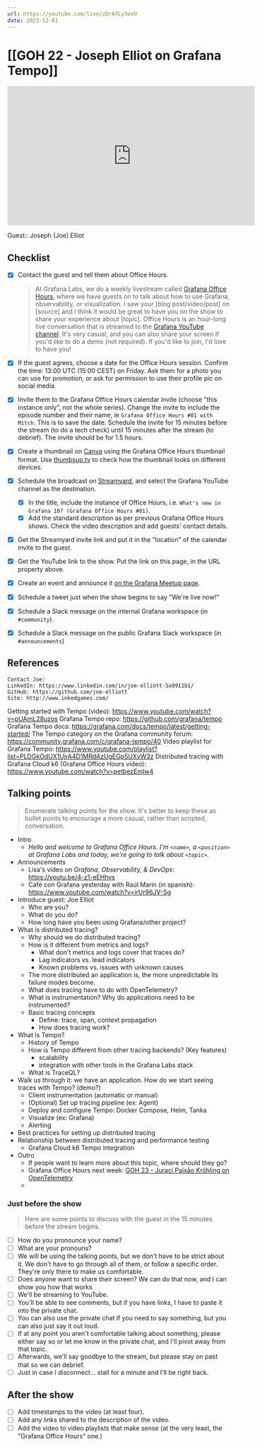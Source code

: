 ```yaml
---
url: https://youtube.com/live/zDrA7Ly3ovU
date: 2023-12-01
---
```

# [[GOH 22 - Joseph Elliot on Grafana Tempo]]

<iframe width="560" height="315" src="https://www.youtube.com/embed/" title="YouTube video player" frameborder="0" allow="accelerometer; autoplay; clipboard-write; encrypted-media; gyroscope; picture-in-picture" allowfullscreen></iframe>

Guest:: Joseph (Joe) Elliot

## Checklist

- [x] Contact the guest and tell them about Office Hours.
	> At Grafana Labs, we do a weekly livestream called [Grafana Office Hours](https://www.youtube.com/watch?v=uk7NoagbJ28&list=PLDGkOdUX1Ujrrse-cdj20RRah9hyHdxBu), where we have guests on to talk about how to use Grafana, observability, or visualization. I saw your [blog post/video/post] on [source] and I think it would be great to have you on the show to share your experience about [topic].
	Office Hours is an hour-long live conversation that is streamed to the [Grafana YouTube channel](https://youtube.com/@grafana). It's very casual, and you can also share your screen if you'd like to do a demo (not required). If you'd like to join, I'd love to have you! 
- [x] If the guest agrees, choose a date for the Office Hours session. Confirm the time: 13:00 UTC (15:00 CEST) on Friday. Ask them for a photo you can use for promotion, or ask for permission to use their profile pic on social media.
- [x] Invite them to the Grafana Office Hours calendar invite (choose "this instance only", not the whole series). Change the invite to include the episode number and their name, ie `Grafana Office Hours #01 with Mitch`. This is to save the date. Schedule the invite for 15 minutes before the stream (to do a tech check) until 15 minutes after the stream (to debrief). The invite should be for 1.5 hours.
- [x] Create a thumbnail on [Canva](https://canva.com) using the Grafana Office Hours thumbnail format. Use [thumbsup.tv](https://thumbsup.tv) to check how the thumbnail looks on different devices.
- [x] Schedule the broadcast on [Streamyard](https://streamyard.com), and select the Grafana YouTube channel as the destination.
	- [x] In the title, include the instance of Office Hours, i.e. `What's new in Grafana 10? (Grafana Office Hours #01)`.
	- [x] Add the standard description as per previous Grafana Office Hours shows. Check the video description and add guests' contact details.
- [x] Get the Streamyard invite link and put it in the "location" of the calendar invite to the guest.
- [x] Get the YouTube link to the show. Put the link on this page, in the URL property above.
- [x] Create an event and announce it [on the Grafana Meetup page](https://www.meetup.com/grafana-friends-virtual-meetup-group/).
- [x] Schedule a tweet just when the show begins to say "We're live now!"
- [x] Schedule a Slack message on the internal Grafana workspace (in `#community`).
- [x] Schedule a Slack message on the public Grafana Slack workspace (in `#announcements`)


## References

```
Contact Joe:
LinkedIn: https://www.linkedin.com/in/joe-elliott-5a9911b1/
GitHub: https://github.com/joe-elliott
Site: http://www.inkedgames.com/
```

Getting started with Tempo (video): https://www.youtube.com/watch?v=pUAmL28uzos
Grafana Tempo repo: https://github.com/grafana/tempo
Grafana Tempo docs: https://grafana.com/docs/tempo/latest/getting-started/
The Tempo category on the Grafana community forum: https://community.grafana.com/c/grafana-tempo/40
Video playlist for Grafana Tempo: https://www.youtube.com/playlist?list=PLDGkOdUX1UjrA4D1MRdAzUgEGp5UXvW3z
Distributed tracing with Grafana Cloud k6 (Grafana Office Hours video): https://www.youtube.com/watch?v=petbezEmIw4

## Talking points

> Enumerate talking points for the show. It's better to keep these as bullet points to encourage a more casual, rather than scripted, conversation.

- Intro
	- *Hello and welcome to Grafana Office Hours. I'm `<name>`, a `<position>` at Grafana Labs and today, we're going to talk about `<topic>`.*
- Announcements
	- Lisa's video on *Grafana, Observability, & DevOps*: https://youtu.be/4-z1-eEHhvs
	- Café con Grafana yesterday with Raúl Marin (in spanish): https://www.youtube.com/watch?v=irUr96JV-Sg
- Introduce guest: Joe Elliot
	- Who are you?
	- What do you do?
	- How long have you been using Grafana/other project?
- What is distributed tracing?
	- Why should we do distributed tracing?
	- How is it different from metrics and logs?
		- What don't metrics and logs cover that traces do?
		- Lag indicators vs. lead indicators
		- Known problems vs. issues with unknown causes
	- The more distributed an application is, the more unpredictable its failure modes become.
	- What does tracing have to do with OpenTelemetry?
	- What is instrumentation? Why do applications need to be instrumented?
	- Basic tracing concepts
		- Define: trace, span, context propagation
		- How does tracing work?
- What is Tempo?
	- History of Tempo
	- How is Tempo different from other tracing backends? (Key features)
		- scalability
		- integration with other tools in the Grafana Labs stack
	- What is TraceQL?
- Walk us through it: we have an application. How do we start seeing traces with Tempo? (demo?)
	- Client instrumentation (automatic or manual)
	- (Optional) Set up tracing pipeline (ex: Agent)
	- Deploy and configure Tempo: Docker Compose, Helm, Tanka
	- Visualize (ex: Grafana)
	- Alerting
- Best practices for setting up distributed tracing
- Relationship between distributed tracing and performance testing
	- Grafana Cloud k6 Tempo integration
- Outro
	- If people want to learn more about this topic, where should they go?
	- Grafana Office Hours next week: [GOH 23 - Juraci Paixāo Kröhling on OpenTelemetry](GOH%2023%20-%20Juraci%20Paixāo%20Kröhling%20on%20OpenTelemetry.md)
	- 

### Just before the show

> Here are some points to discuss with the guest in the 15 minutes before the stream begins.

- [ ] How do you pronounce your name?
- [ ] What are your pronouns?
- [ ] We will be using the talking points, but we don't have to be strict about it. We don't have to go through all of them, or follow a specific order. They're only there to make us comfortable.
- [ ] Does anyone want to share their screen? We can do that now, and I can show you how that works
- [ ] We'll be streaming to YouTube.
- [ ] You'll be able to see comments, but if you have links, I have to paste it into the private chat.
- [ ] You can also use the private chat if you need to say something, but you can also just say it out loud.
- [ ] If at any point you aren't comfortable talking about something, please either say so or let me know in the private chat, and I'll pivot away from that topic.
- [ ] Afterwards, we'll say goodbye to the stream, but please stay on past that so we can debrief.
- [ ] Just in case I disconnect... stall for a minute and I'll be right back.

## After the show

- [ ] Add timestamps to the video (at least four).
- [ ] Add any links shared to the description of the video.
- [ ] Add the video to video playlists that make sense (at the very least, the "Grafana Office Hours" one.)